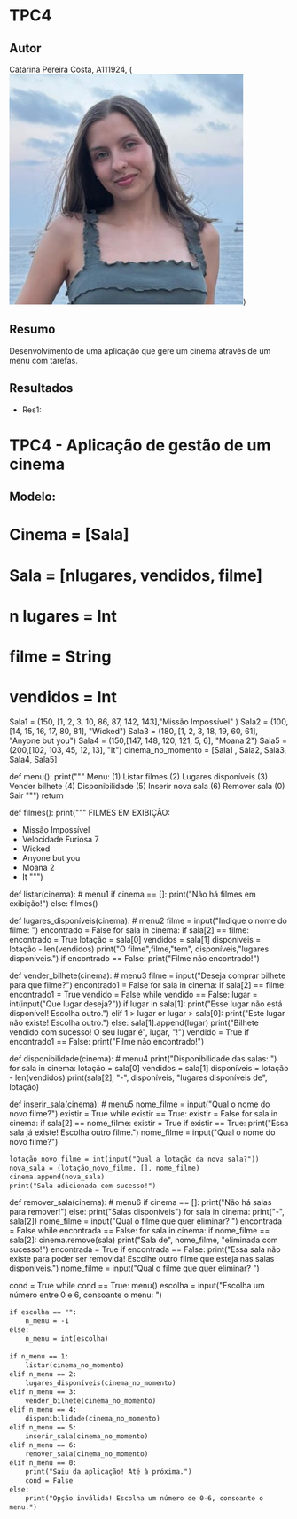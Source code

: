 # TPC4
## Autor
Catarina Pereira Costa, A111924, (![foto](foto.jpg))
## Resumo
Desenvolvimento de uma aplicação que gere um cinema através de um menu com tarefas.
## Resultados
* Res1:
# TPC4 - Aplicação de gestão de um cinema

## Modelo:
# Cinema = [Sala]
# Sala = [nlugares, vendidos, filme]
# n lugares = Int
# filme = String
# vendidos = Int

Sala1 = (150, [1, 2, 3, 10, 86, 87, 142, 143],"Missão Impossível" )
Sala2 = (100, [14, 15, 16, 17, 80, 81], "Wicked")
Sala3 = (180, [1, 2, 3, 18, 19, 60, 61], "Anyone but you")
Sala4 = (150,[147, 148, 120, 121, 5, 6], "Moana 2")
Sala5 = (200,[102, 103, 45, 12, 13], "It")
cinema_no_momento = [Sala1 , Sala2, Sala3, Sala4, Sala5]

def menu():
    print("""
Menu:
(1) Listar filmes
(2) Lugares disponíveis
(3) Vender bilhete
(4) Disponibilidade
(5) Inserir nova sala
(6) Remover sala
(0) Sair
""")
    return
    
def filmes():
    print("""
FILMES EM EXIBIÇÃO:
- Missão Impossível
- Velocidade Furiosa 7
- Wicked
- Anyone but you
- Moana 2
- It
""")

def listar(cinema): # menu1
    if cinema == []:
        print("Não há filmes em exibição!")
    else:
        filmes()

def lugares_disponíveis(cinema): # menu2
    filme = input("Indique o nome do filme: ")
    encontrado = False
    for sala in cinema:
        if sala[2] == filme:
            encontrado = True
            lotação = sala[0]
            vendidos = sala[1]
            disponíveis = lotação - len(vendidos)
            print("O filme",filme,"tem", disponíveis,"lugares disponíveis.")
    if encontrado == False:
        print("Filme não encontrado!")

def vender_bilhete(cinema): # menu3
    filme = input("Deseja comprar bilhete para que filme?")
    encontrado1 = False
    for sala in cinema:
        if sala[2] == filme:
            encontrado1 = True
            vendido = False
            while vendido == False:
                lugar = int(input("Que lugar deseja?"))
                if lugar in sala[1]:
                    print("Esse lugar não está disponível! Escolha outro.")
                elif 1 > lugar or lugar > sala[0]:
                    print("Este lugar não existe! Escolha outro.")
                else:
                    sala[1].append(lugar)
                    print("Bilhete vendido com sucesso! O seu lugar é", lugar, "!")
                    vendido = True
    if encontrado1 == False:
        print("Filme não encontrado!")

def disponibilidade(cinema): # menu4
    print("Disponibilidade das salas: ")
    for sala in cinema:
        lotação = sala[0]
        vendidos = sala[1]
        disponíveis = lotação - len(vendidos)
        print(sala[2], "-", disponíveis, "lugares disponíveis de", lotação)

def inserir_sala(cinema): # menu5
    nome_filme = input("Qual o nome do novo filme?")
    existir = True
    while existir == True:
        existir = False
        for sala in cinema:
            if sala[2] == nome_filme:
                existir = True
        if existir == True:
            print("Essa sala já existe! Escolha outro filme.")
            nome_filme = input("Qual o nome do novo filme?")
    
    lotação_novo_filme = int(input("Qual a lotação da nova sala?"))
    nova_sala = (lotação_novo_filme, [], nome_filme)
    cinema.append(nova_sala)
    print("Sala adicionada com sucesso!")

def remover_sala(cinema): # menu6
    if cinema == []:
        print("Não há salas para remover!")
    else:
        print("Salas disponíveis")
        for sala in cinema:
            print("-", sala[2])
        nome_filme = input("Qual o filme que quer eliminar? ")
        encontrada = False
        while encontrada == False:
            for sala in cinema:
                if nome_filme == sala[2]:
                    cinema.remove(sala)
                    print("Sala de", nome_filme, "eliminada com sucesso!")
                    encontrada = True
            if encontrada == False:
                print("Essa sala não existe para poder ser removida! Escolhe outro filme que esteja nas salas disponíveis.")
                nome_filme = input("Qual o filme que quer eliminar? ")

cond = True
while cond == True:
    menu()
    escolha = input("Escolha um número entre 0 e 6, consoante o menu: ")

    if escolha == "":
        n_menu = -1
    else:
        n_menu = int(escolha)

    if n_menu == 1:
        listar(cinema_no_momento)
    elif n_menu == 2:
        lugares_disponíveis(cinema_no_momento)
    elif n_menu == 3:
        vender_bilhete(cinema_no_momento)
    elif n_menu == 4:
        disponibilidade(cinema_no_momento)
    elif n_menu == 5:
        inserir_sala(cinema_no_momento)
    elif n_menu == 6:
        remover_sala(cinema_no_momento)
    elif n_menu == 0:
        print("Saiu da aplicação! Até à próxima.")
        cond = False
    else:
        print("Opção inválida! Escolha um número de 0-6, consoante o menu.")
